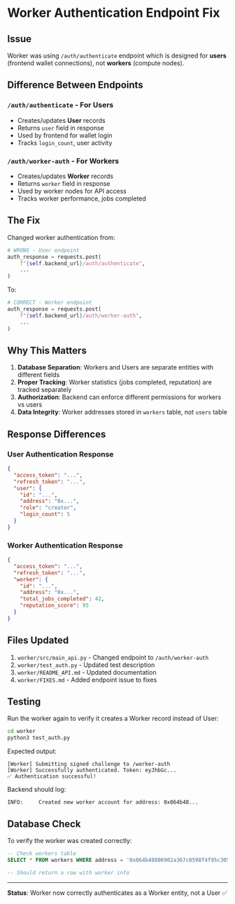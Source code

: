 # Worker Authentication Endpoint Fix

## Issue
Worker was using `/auth/authenticate` endpoint which is designed for **users** (frontend wallet connections), not **workers** (compute nodes).

## Difference Between Endpoints

### `/auth/authenticate` - For Users
- Creates/updates **User** records
- Returns `user` field in response
- Used by frontend for wallet login
- Tracks `login_count`, user activity

### `/auth/worker-auth` - For Workers  
- Creates/updates **Worker** records
- Returns `worker` field in response
- Used by worker nodes for API access
- Tracks worker performance, jobs completed

## The Fix

Changed worker authentication from:
```python
# WRONG - User endpoint
auth_response = requests.post(
    f"{self.backend_url}/auth/authenticate",
    ...
)
```

To:
```python
# CORRECT - Worker endpoint
auth_response = requests.post(
    f"{self.backend_url}/auth/worker-auth",
    ...
)
```

## Why This Matters

1. **Database Separation**: Workers and Users are separate entities with different fields
2. **Proper Tracking**: Worker statistics (jobs completed, reputation) are tracked separately
3. **Authorization**: Backend can enforce different permissions for workers vs users
4. **Data Integrity**: Worker addresses stored in `workers` table, not `users` table

## Response Differences

### User Authentication Response
```json
{
  "access_token": "...",
  "refresh_token": "...",
  "user": {
    "id": "...",
    "address": "0x...",
    "role": "creator",
    "login_count": 5
  }
}
```

### Worker Authentication Response
```json
{
  "access_token": "...",
  "refresh_token": "...",
  "worker": {
    "id": "...",
    "address": "0x...",
    "total_jobs_completed": 42,
    "reputation_score": 95
  }
}
```

## Files Updated

1. `worker/src/main_api.py` - Changed endpoint to `/auth/worker-auth`
2. `worker/test_auth.py` - Updated test description
3. `worker/README_API.md` - Updated documentation
4. `worker/FIXES.md` - Added endpoint issue to fixes

## Testing

Run the worker again to verify it creates a Worker record instead of User:

```bash
cd worker
python3 test_auth.py
```

Expected output:
```
[Worker] Submitting signed challenge to /worker-auth
[Worker] Successfully authenticated. Token: eyJhbGc...
✅ Authentication successful!
```

Backend should log:
```
INFO:     Created new worker account for address: 0x064b48...
```

## Database Check

To verify the worker was created correctly:

```sql
-- Check workers table
SELECT * FROM workers WHERE address = '0x064b48806902a367c8598f4f95c305e8c1a1acba5f082d294a43793113115691';

-- Should return a row with worker info
```

---

**Status**: Worker now correctly authenticates as a Worker entity, not a User ✅
